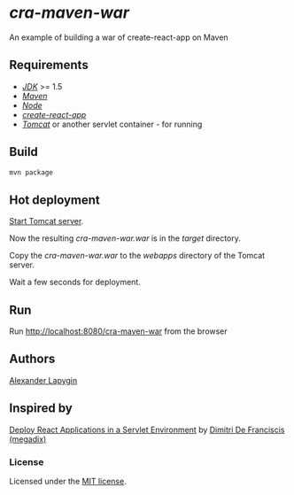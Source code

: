 # *cra-maven-war*

An example of building a war of create-react-app on Maven

## Requirements

* [*JDK*](https://java.com/ru/download/) >= 1.5
* [*Maven*](https://maven.apache.org/)
* [*Node*](https://nodejs.org/en/download/package-manager/)
* [*create-react-app*](https://facebook.github.io/create-react-app/)
* [*Tomcat*](http://tomcat.apache.org/) or another servlet container - for running

## Build

```sh
mvn package
```


## Hot deployment

[Start Tomcat server](https://www.webucator.com/how-to/how-start-stop-apache-tomcat-from-the-command-line-windows.cfm).
  
Now the resulting *cra-maven-war.war* is in the *target* directory.
  
Copy the *cra-maven-war.war* to the *webapps* directory of the Tomcat server.

Wait a few seconds for deployment.

## Run

Run [http://localhost:8080/cra-maven-war](http://localhost:8080/cra-maven-war) from the browser

## Authors

[Alexander Lapygin](https://github.com/AlexanderLapygin)

## Inspired by

[Deploy React Applications in a Servlet Environment](https://www.megadix.it/blog/create-react-app-servlet/) by
[Dimitri De Franciscis (megadix)](https://github.com/megadix)

### License

Licensed under the [MIT license](./LICENSE). 

